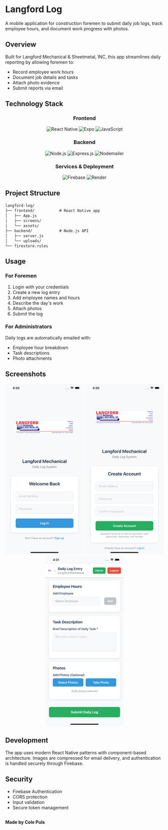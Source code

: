 # Langford Log

A mobile application for construction foremen to submit daily job logs, track employee hours, and document work progress with photos.

## Overview

Built for Langford Mechanical & Sheetmetal, INC, this app streamlines daily reporting by allowing foremen to:

- Record employee work hours
- Document job details and tasks
- Attach photo evidence
- Submit reports via email

## Technology Stack

<div align="center">

### Frontend
![React Native](https://img.shields.io/badge/React_Native-20232A?style=for-the-badge&logo=react&logoColor=61DAFB)
![Expo](https://img.shields.io/badge/Expo-1B1F23?style=for-the-badge&logo=expo&logoColor=white)
![JavaScript](https://img.shields.io/badge/JavaScript-F7DF1E?style=for-the-badge&logo=javascript&logoColor=black)

### Backend
![Node.js](https://img.shields.io/badge/Node.js-43853D?style=for-the-badge&logo=node.js&logoColor=white)
![Express.js](https://img.shields.io/badge/Express.js-404D59?style=for-the-badge&logo=express)
![Nodemailer](https://img.shields.io/badge/Nodemailer-0F1419?style=for-the-badge&logo=maildotru&logoColor=white)

### Services & Deployment
![Firebase](https://img.shields.io/badge/Firebase-039BE5?style=for-the-badge&logo=Firebase&logoColor=white)
![Render](https://img.shields.io/badge/Render-46E3B7?style=for-the-badge&logo=render&logoColor=white)

</div>

## Project Structure

```
langford-log/
├── frontend/           # React Native app
│   ├── App.js
│   ├── screens/
│   └── assets/
├── backend/            # Node.js API
│   ├── server.js
│   └── uploads/
└── firestore.rules
```

## Usage

### For Foremen

1. Login with your credentials
2. Create a new log entry
3. Add employee names and hours
4. Describe the day's work
5. Attach photos
6. Submit the log

### For Administrators

Daily logs are automatically emailed with:
- Employee hour breakdown
- Task descriptions  
- Photo attachments

## Screenshots

<div align="center">
  <img src="assets/Simulator Screenshot - iPhone Xs Max - 2025-07-01 at 16.30.06.png" width="250" alt="App Screenshot 1" />
  <img src="assets/Simulator Screenshot - iPhone Xs Max - 2025-07-01 at 16.30.15.png" width="250" alt="App Screenshot 2" />
  <img src="assets/Simulator Screenshot - iPhone Xs Max - 2025-07-01 at 16.31.04.png" width="250" alt="App Screenshot 3" />
</div>

## Development

The app uses modern React Native patterns with component-based architecture. Images are compressed for email delivery, and authentication is handled securely through Firebase.

## Security

- Firebase Authentication
- CORS protection
- Input validation
- Secure token management

##

**Made by Cole Puls**
